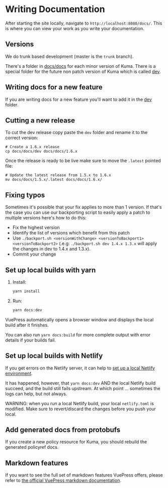 # Writing Documentation

After starting the site locally, navigate to `http://localhost:8080/docs/`. This is where you can view your work 
as you write your documentation.

## Versions

We do trunk based development (master is the `trunk` branch).

There's a folder in [docs/docs](docs/docs) for each minor version of Kuma. 
There is a special folder for the future non patch version of Kuma which is called [dev](docs/docs/dev).

## Writing docs for a new feature

If you are writing docs for a new feature you'll want to add it in the [dev](docs/docs/dev) folder.

## Cutting a new release

To cut the dev release copy paste the `dev` folder and rename it to the correct version:

```shell
# Create a 1.6.x release
cp docs/docs/dev docs/docs/1.6.x
```

Once the release is ready to be live make sure to move the `.latest` pointed file:

```shell
# Update the latest release from 1.5.x to 1.6.x
mv docs/docs/1.5.x/.latest docs/docs/1.6.x/
```

## Fixing typos

Sometimes it's possible that your fix applies to more than 1 version.
If that's the case you can use our backporting script to easily apply a patch to multiple versions here's how to do this:

- Fix the highest version
- Identify the list of versions which benefit from this patch
- Use `./backport.sh <versionWithChange> <versionToBackport1> <versionToBackport2>` (.e.g: `./backport.sh dev 1.4.x 1.3.x` will apply the changes in dev to 1.4.x and 1.3.x).
- Commit your change

## Set up local builds with yarn

1.  Install:

    ```bash
    yarn install
    ```

1.  Run:

    ```bash
    yarn docs:dev
    ```

VuePress automatically opens a browser window and displays the local build after it finishes.

You can also run `yarn docs:build` for more complete output with error details if your builds fail.

## Set up local builds with Netlify

If you get errors on the Netlify server, it can help to [set up a local Netlify environment](https://docs.netlify.com/cli/get-started/).

It has happened, however, that `yarn docs:dev` AND the local Netlify build succeed, and the build still fails upstream. At which point … sometimes the logs can help, but not always.

WARNING: when you run a local Netlify build, your local `netlify.toml` is modified. Make sure to revert/discard the changes before you push your local.

## Add generated docs from protobufs

If you create a new policy resource for Kuma, you should rebuild the generated policyref docs.

## Markdown features
If you want to see the full set of markdown features VuePress offers, please refer to [the official VuePress
markdown documentation](https://vuepress.vuejs.org/guide/markdown.html).
